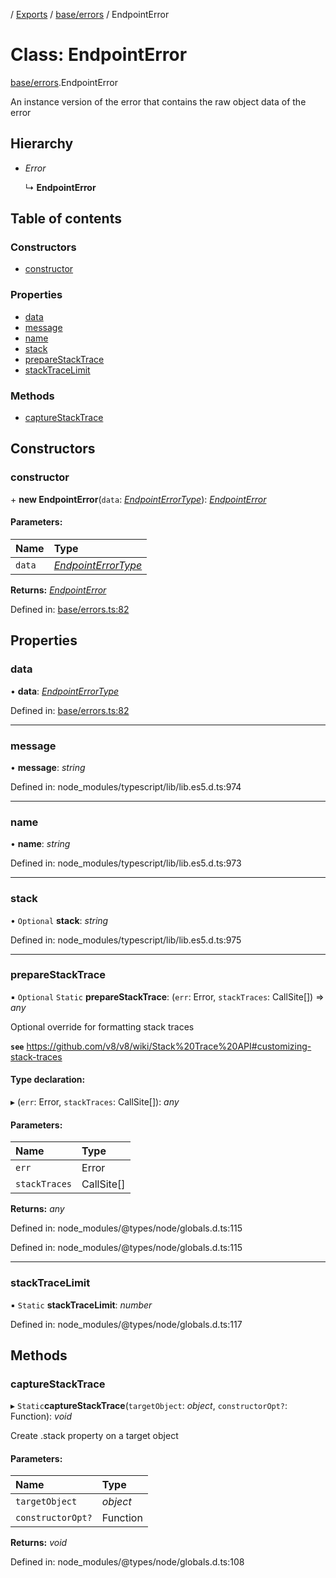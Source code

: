 [](../README.md) / [Exports](../modules.md) / [base/errors](../modules/base_errors.md) / EndpointError

# Class: EndpointError

[base/errors](../modules/base_errors.md).EndpointError

An instance version of the error that contains
the raw object data of the error

## Hierarchy

* *Error*

  ↳ **EndpointError**

## Table of contents

### Constructors

- [constructor](base_errors.endpointerror.md#constructor)

### Properties

- [data](base_errors.endpointerror.md#data)
- [message](base_errors.endpointerror.md#message)
- [name](base_errors.endpointerror.md#name)
- [stack](base_errors.endpointerror.md#stack)
- [prepareStackTrace](base_errors.endpointerror.md#preparestacktrace)
- [stackTraceLimit](base_errors.endpointerror.md#stacktracelimit)

### Methods

- [captureStackTrace](base_errors.endpointerror.md#capturestacktrace)

## Constructors

### constructor

\+ **new EndpointError**(`data`: [*EndpointErrorType*](../modules/base_errors.md#endpointerrortype)): [*EndpointError*](base_errors.endpointerror.md)

#### Parameters:

Name | Type |
:------ | :------ |
`data` | [*EndpointErrorType*](../modules/base_errors.md#endpointerrortype) |

**Returns:** [*EndpointError*](base_errors.endpointerror.md)

Defined in: [base/errors.ts:82](https://github.com/onzag/itemize/blob/28218320/base/errors.ts#L82)

## Properties

### data

• **data**: [*EndpointErrorType*](../modules/base_errors.md#endpointerrortype)

Defined in: [base/errors.ts:82](https://github.com/onzag/itemize/blob/28218320/base/errors.ts#L82)

___

### message

• **message**: *string*

Defined in: node_modules/typescript/lib/lib.es5.d.ts:974

___

### name

• **name**: *string*

Defined in: node_modules/typescript/lib/lib.es5.d.ts:973

___

### stack

• `Optional` **stack**: *string*

Defined in: node_modules/typescript/lib/lib.es5.d.ts:975

___

### prepareStackTrace

▪ `Optional` `Static` **prepareStackTrace**: (`err`: Error, `stackTraces`: CallSite[]) => *any*

Optional override for formatting stack traces

**`see`** https://github.com/v8/v8/wiki/Stack%20Trace%20API#customizing-stack-traces

#### Type declaration:

▸ (`err`: Error, `stackTraces`: CallSite[]): *any*

#### Parameters:

Name | Type |
:------ | :------ |
`err` | Error |
`stackTraces` | CallSite[] |

**Returns:** *any*

Defined in: node_modules/@types/node/globals.d.ts:115

Defined in: node_modules/@types/node/globals.d.ts:115

___

### stackTraceLimit

▪ `Static` **stackTraceLimit**: *number*

Defined in: node_modules/@types/node/globals.d.ts:117

## Methods

### captureStackTrace

▸ `Static`**captureStackTrace**(`targetObject`: *object*, `constructorOpt?`: Function): *void*

Create .stack property on a target object

#### Parameters:

Name | Type |
:------ | :------ |
`targetObject` | *object* |
`constructorOpt?` | Function |

**Returns:** *void*

Defined in: node_modules/@types/node/globals.d.ts:108

